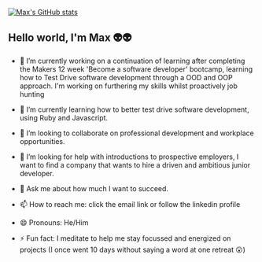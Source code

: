 [![Max's GitHub stats](https://github-readme-stats.vercel.app/api?username=mstrivens&show_icons=true)](https://github.com/anuraghazra/github-readme-stats)


## Hello world, I'm Max 👽👽

<!--
**mstrivens/mstrivens** is a ✨ _special_ ✨ repository because its `README.md` (this file) appears on your GitHub profile.

Here are some ideas to get you started:
-->

- 🔭 I’m currently working on a continuation of learning after completing the Makers 12 week 'Become a software developer' bootcamp, learning how to Test Drive software development through a OOD and OOP approach. I'm working on furthering my skills whilst proactively job hunting


- 🌱 I’m currently learning how to better test drive software development, using Ruby and Javascript.


- 👯 I’m looking to collaborate on professional development and workplace opportunities. 


- 🤔 I’m looking for help with introductions to prospective employers, I want to find a company that wants to hire a driven and ambitious junior developer.
- 💬 Ask me about how much I want to succeed.


- 📫 How to reach me: click the email link or follow the linkedin profile


- 😄 Pronouns: He/Him


- ⚡ Fun fact: I meditate to help me stay focussed and energized on projects (I once went 10 days without saying a word at one retreat 😮)
